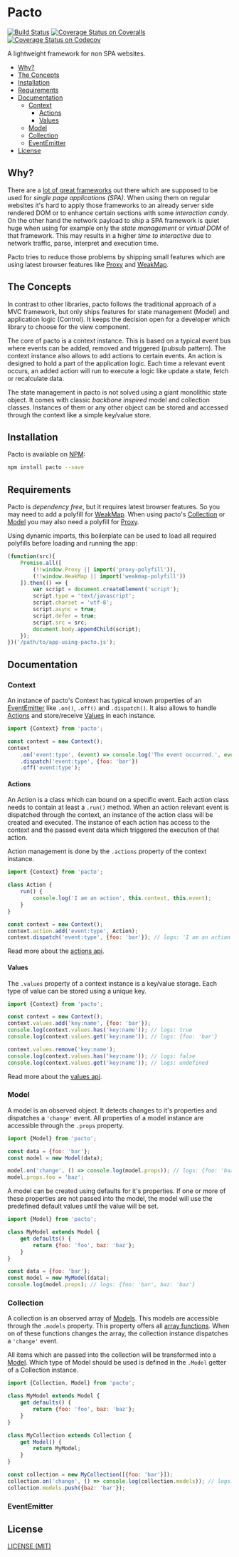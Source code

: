 # Pacto

[![Build Status](https://travis-ci.org/schorfES/pacto.svg?branch=master)](https://travis-ci.org/schorfES/pacto)
[![Coverage Status on Coveralls](https://coveralls.io/repos/github/schorfES/pacto/badge.svg?branch=master)](https://coveralls.io/github/schorfES/pacto?branch=master)
[![Coverage Status on Codecov](https://codecov.io/gh/schorfES/pacto/branch/master/graph/badge.svg)](https://codecov.io/gh/schorfES/pacto)

A lightweight framework for non SPA websites.

<!-- START doctoc generated TOC please keep comment here to allow auto update -->
<!-- DON'T EDIT THIS SECTION, INSTEAD RE-RUN doctoc TO UPDATE -->


- [Why?](#why)
- [The Concepts](#the-concepts)
- [Installation](#installation)
- [Requirements](#requirements)
- [Documentation](#documentation)
  - [Context](#context)
    - [Actions](#actions)
    - [Values](#values)
  - [Model](#model)
  - [Collection](#collection)
  - [EventEmitter](#eventemitter)
- [License](#license)

<!-- END doctoc generated TOC please keep comment here to allow auto update -->

## Why?

There are a [lot of great frameworks](https://javascriptreport.com/the-ultimate-guide-to-javascript-frameworks/)
out there which are supposed to be used for _single page applications (SPA)_.
When using them on regular websites it's hard to apply those frameworks to an
already server side rendered DOM or to enhance certain sections with some
_interaction candy_. On the other hand the network payload to ship a SPA
framework is quiet huge when using for example only the _state management_ or
_virtual DOM_ of that framework. This may results in a higher _time to
interactive_ due to network traffic, parse, interpret and execution time.

Pacto tries to reduce those problems by shipping small features which are using
latest browser features like [Proxy](https://developer.mozilla.org/en-US/docs/Web/JavaScript/Reference/Global_Objects/Proxy)
and
[WeakMap](https://developer.mozilla.org/en-US/docs/Web/JavaScript/Reference/Global_Objects/Weakmap).

## The Concepts

In contrast to other libraries, pacto follows the traditional approach of a MVC
framework, but only ships features for state management (Model) and application
logic (Control). It keeps the decision open for a developer which library to
choose for the view component.

The core of pacto is a context instance. This is based on a typical event bus
where events can be added, removed and triggered (pubsub pattern). The context
instance also allows to add actions to certain events. An action is
designed to hold a part of the application logic. Each time a relevant event
occurs, an added action will run to execute a logic like update a state, fetch
or recalculate data.

The state management in pacto is not solved using a giant monolithic state
object. It comes with classic _backbone inspired_ model and collection classes.
Instances of them or any other object can be stored and accessed through the
context like a simple key/value store.

## Installation

Pacto is available on [NPM](https://www.npmjs.com/package/pacto):

```bash
npm install pacto --save
```

## Requirements

Pacto is _dependency free_, but it requires latest browser features.
So you may need to add a polyfill for [WeakMap](https://www.npmjs.com/package/weakmap-polyfill).
When using pacto's [Collection](#collection) or [Model](#model) you may also
need a polyfill for [Proxy](https://www.npmjs.com/package/proxy-polyfill).

Using dynamic imports, this boilerplate can be used to load all required
polyfills before loading and running the app:

```javascript
(function(src){
	Promise.all([
		(!!window.Proxy || import('proxy-polyfill')),
		(!!window.WeakMap || import('weakmap-polyfill'))
	]).then(() => {
		var script = document.createElement('script');
		script.type = 'text/javascript';
		script.charset = 'utf-8';
		script.async = true;
		script.defer = true;
		script.src = src;
		document.body.appendChild(script);
	});
})('/path/to/app-using-pacto.js');
```

## Documentation

### Context

An instance of pacto's Context has typical known properties of an
[EventEmitter](#eventemitter) like `.on()`, `.off()` and `.dispatch()`. It also
allows to handle [Actions](#actions) and store/receive [Values](#values) in each
instance.

```javascript
import {Context} from 'pacto';

const context = new Context();
context
	.on('event:type', (event) => console.log('The event occurred.', event))
	.dispatch('event:type', {foo: 'bar'})
	.off('event:type');
```

#### Actions

An Action is a class which can bound on a specific event. Each action class
needs to contain at least a `.run()` method. When an action relevant event is
dispatched through the context, an instance of the action class will be created
and executed. The instance of each action has access to the context and
the passed event data which triggered the execution of that action.

Action management is done by the `.actions` property of the context instance.

```javascript
import {Context} from 'pacto';

class Action {
	run() {
		console.log('I am an action', this.context, this.event);
	}
}

const context = new Context();
context.action.add('event:type', Action);
context.dispatch('event:type', {foo: 'bar'}); // logs: 'I am an action', {context}, {event}
```

Read more about the [actions api](./docs/Context.md#actions).

#### Values

The `.values` property of a context instance is a key/value storage. Each
type of value can be stored using a unique key.

```javascript
import {Context} from 'pacto';

const context = new Context();
context.values.add('key:name', {foo: 'bar'});
console.log(context.values.has('key:name')); // logs: true
console.log(context.values.get('key:name')); // logs: {foo: 'bar'}

context.values.remove('key:name');
console.log(context.values.has('key:name')); // logs: false
console.log(context.values.get('key:name')); // logs: undefined
```

Read more about the [values api](./docs/Context.md#values).

### Model

A model is an observed object. It detects changes to it's properties and
dispatches a `'change'` event. All properties of a model instance are accessible
through the `.props` property.

```javascript
import {Model} from 'pacto';

const data = {foo: 'bar'};
const model = new Model(data);

model.on('change', () => console.log(model.props)); // logs: {foo: 'baz'}
model.props.foo = 'baz';
```

A model can be created using defaults for it's properties. If one or more of
these properties are not passed into the model, the model will use the
predefined default values until the value will be set.

```javascript
import {Model} from 'pacto';

class MyModel extends Model {
	get defaults() {
		return {foo: 'foo', baz: 'baz'};
	}
}

const data = {foo: 'bar'};
const model = new MyModel(data);
console.log(model.props); // logs: {foo: 'bar', baz: 'baz'}
```

### Collection

A collection is an observed array of [Models](#model). This models are accessible through the `.models` property. This property offers all [array functions](https://developer.mozilla.org/en-US/docs/Web/JavaScript/Reference/Global_Objects/Array). When on of these functions changes the array, the collection instance dispatches a `'change'` event.

All items which are passed into the collection will be transformed into a [Model](#model). Which type of Model should be used is defined in the `.Model` getter of a Collection instance.

```javascript
import {Collection, Model} from 'pacto';

class MyModel extends Model {
	get defaults() {
		return {foo: 'foo', baz: 'baz'};
	}
}

class MyCollection extends Collection {
	get Model() {
		return MyModel;
	}
}

const collection = new MyCollection([{foo: 'bar'}]);
collection.on('change', () => console.log(collection.models)); // logs: [{foo: 'bar', baz: 'baz'}, {foo: 'foo', baz: 'bar'}]
collection.models.push({baz: 'bar'});
```

### EventEmitter

## License

[LICENSE (MIT)](./LICENSE)

